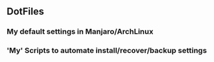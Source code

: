 ## DotFiles
### My default settings in Manjaro/ArchLinux

### 'My' Scripts to automate install/recover/backup settings
